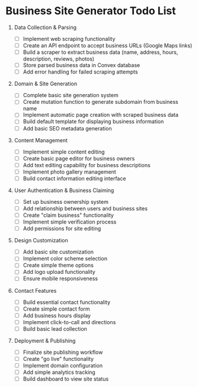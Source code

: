 # Business Site Generator Todo List

1. Data Collection & Parsing

    - [ ] Implement web scraping functionality
    - [ ] Create an API endpoint to accept business URLs (Google Maps links)
    - [ ] Build a scraper to extract business data (name, address, hours, description, reviews, photos)
    - [ ] Store parsed business data in Convex database
    - [ ] Add error handling for failed scraping attempts

2. Domain & Site Generation

    - [ ] Complete basic site generation system
    - [ ] Create mutation function to generate subdomain from business name
    - [ ] Implement automatic page creation with scraped business data
    - [ ] Build default template for displaying business information
    - [ ] Add basic SEO metadata generation

3. Content Management

    - [ ] Implement simple content editing
    - [ ] Create basic page editor for business owners
    - [ ] Add text editing capability for business descriptions
    - [ ] Implement photo gallery management
    - [ ] Build contact information editing interface

4. User Authentication & Business Claiming

    - [ ] Set up business ownership system
    - [ ] Add relationship between users and business sites
    - [ ] Create "claim business" functionality
    - [ ] Implement simple verification process
    - [ ] Add permissions for site editing

5. Design Customization

    - [ ] Add basic site customization
    - [ ] Implement color scheme selection
    - [ ] Create simple theme options
    - [ ] Add logo upload functionality
    - [ ] Ensure mobile responsiveness

6. Contact Features

    - [ ] Build essential contact functionality
    - [ ] Create simple contact form
    - [ ] Add business hours display
    - [ ] Implement click-to-call and directions
    - [ ] Build basic lead collection

7. Deployment & Publishing
    - [ ] Finalize site publishing workflow
    - [ ] Create "go live" functionality
    - [ ] Implement domain configuration
    - [ ] Add simple analytics tracking
    - [ ] Build dashboard to view site status
